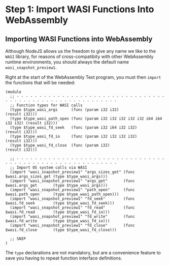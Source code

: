 # Step 1: Import WASI Functions Into WebAssembly

## Importing WASI Functions into WebAssembly

Although NodeJS allows us the freedom to give any name we like to the `WASI` library, for reasons of cross-compatibity with other WebAssembly runtime environments, you should always the default name `wasi_snapshot_preview1`.

Right at the start of the WebAssembly Text program, you must then `import` the functions that will be needed:

```wat
(module
  ;; - - - - - - - - - - - - - - - - - - - - - - - - - - - - - - - - - - - - - - - - - - - - - - - - - - - - - - - - - -
  ;; Function types for WASI calls
  (type $type_wasi_args      (func (param i32 i32)                             (result i32)))
  (type $type_wasi_path_open (func (param i32 i32 i32 i32 i32 i64 i64 i32 i32) (result i32)))
  (type $type_wasi_fd_seek   (func (param i32 i64 i32 i32)                     (result i32)))
  (type $type_wasi_fd_io     (func (param i32 i32 i32 i32)                     (result i32)))
  (type $type_wasi_fd_close  (func (param i32)                                 (result i32)))

  ;; - - - - - - - - - - - - - - - - - - - - - - - - - - - - - - - - - - - - - - - - - - - - - - - - - - - - - - - - - -
  ;; Import OS system calls via WASI
  (import "wasi_snapshot_preview1" "args_sizes_get" (func $wasi.args_sizes_get (type $type_wasi_args)))
  (import "wasi_snapshot_preview1" "args_get"       (func $wasi.args_get       (type $type_wasi_args)))
  (import "wasi_snapshot_preview1" "path_open"      (func $wasi.path_open      (type $type_wasi_path_open)))
  (import "wasi_snapshot_preview1" "fd_seek"        (func $wasi.fd_seek        (type $type_wasi_fd_seek)))
  (import "wasi_snapshot_preview1" "fd_read"        (func $wasi.fd_read        (type $type_wasi_fd_io)))
  (import "wasi_snapshot_preview1" "fd_write"       (func $wasi.fd_write       (type $type_wasi_fd_io)))
  (import "wasi_snapshot_preview1" "fd_close"       (func $wasi.fd_close       (type $type_wasi_fd_close)))

  ;; SNIP
)
```

The `type` declarations are not mandatory, but are a convenience feature to save you having to repeat function interface definitions.
